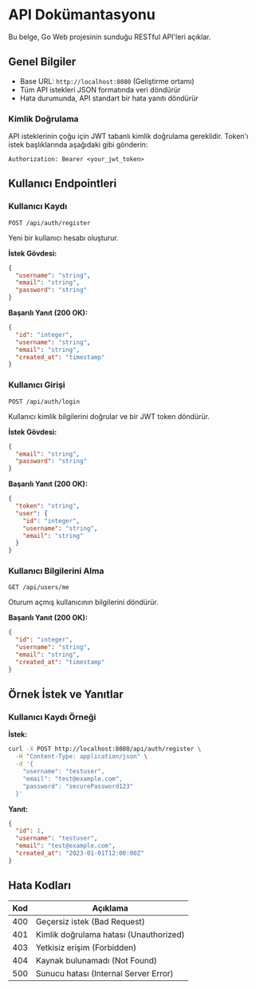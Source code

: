 # API Dokümantasyonu

Bu belge, Go Web projesinin sunduğu RESTful API'leri açıklar.

## Genel Bilgiler

- Base URL: `http://localhost:8080` (Geliştirme ortamı)
- Tüm API istekleri JSON formatında veri döndürür
- Hata durumunda, API standart bir hata yanıtı döndürür

### Kimlik Doğrulama

API isteklerinin çoğu için JWT tabanlı kimlik doğrulama gereklidir. Token'ı istek başlıklarında aşağıdaki gibi gönderin:

```
Authorization: Bearer <your_jwt_token>
```

## Kullanıcı Endpointleri

### Kullanıcı Kaydı

```
POST /api/auth/register
```

Yeni bir kullanıcı hesabı oluşturur.

**İstek Gövdesi:**

```json
{
  "username": "string",
  "email": "string",
  "password": "string"
}
```

**Başarılı Yanıt (200 OK):**

```json
{
  "id": "integer",
  "username": "string",
  "email": "string",
  "created_at": "timestamp"
}
```

### Kullanıcı Girişi

```
POST /api/auth/login
```

Kullanıcı kimlik bilgilerini doğrular ve bir JWT token döndürür.

**İstek Gövdesi:**

```json
{
  "email": "string",
  "password": "string"
}
```

**Başarılı Yanıt (200 OK):**

```json
{
  "token": "string",
  "user": {
    "id": "integer",
    "username": "string",
    "email": "string"
  }
}
```

### Kullanıcı Bilgilerini Alma

```
GET /api/users/me
```

Oturum açmış kullanıcının bilgilerini döndürür.

**Başarılı Yanıt (200 OK):**

```json
{
  "id": "integer",
  "username": "string",
  "email": "string",
  "created_at": "timestamp"
}
```

## Örnek İstek ve Yanıtlar

### Kullanıcı Kaydı Örneği

**İstek:**

```bash
curl -X POST http://localhost:8080/api/auth/register \
  -H "Content-Type: application/json" \
  -d '{
    "username": "testuser",
    "email": "test@example.com",
    "password": "securePassword123"
  }'
```

**Yanıt:**

```json
{
  "id": 1,
  "username": "testuser",
  "email": "test@example.com",
  "created_at": "2023-01-01T12:00:00Z"
}
```

## Hata Kodları

| Kod | Açıklama |
|-----|----------|
| 400 | Geçersiz istek (Bad Request) |
| 401 | Kimlik doğrulama hatası (Unauthorized) |
| 403 | Yetkisiz erişim (Forbidden) |
| 404 | Kaynak bulunamadı (Not Found) |
| 500 | Sunucu hatası (Internal Server Error) | 